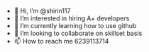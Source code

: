 - 👋 Hi, I’m @shirin117
- 👀 I’m interested in hiring A+ developers
- 🌱 I’m currently learning how to use github
- 💞️ I’m looking to collaborate on skillset basis
- 📫 How to reach me 6239113714

<!---
shirin117/shirin117 is a ✨ special ✨ repository because its `README.md` (this file) appears on your GitHub profile.
You can click the Preview link to take a look at your changes.
--->
